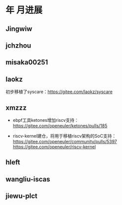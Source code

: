#  年 月进展

## Jingwiw

## jchzhou

## misaka00251

## laokz
初步移植了syscare：https://gitee.com/laokz/syscare

## xmzzz

- ebpf工具ketones增加riscv支持：
https://gitee.com/openeuler/ketones/pulls/185

- riscv-kernel建仓，将用于移植riscv架构的SoC支持：
https://gitee.com/openeuler/community/pulls/5397
https://gitee.com/openeuler/riscv-kernel

## hleft

## wangliu-iscas

## jiewu-plct
